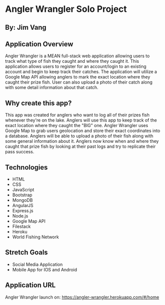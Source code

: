 Angler Wrangler Solo Project
============================

By: Jim Vang
------------

Application Overview
--------------------
Angler Wrangler is a MEAN full-stack web application allowing users to track what type of fish they caught and where they caught it. This application allows users to register for an account/login to an existing account and begin to keep track their catches. The application will utilize a Google Map API allowing anglers to mark the exact location where they caught their prize fish. User can also upload a photo of their catch along with some detail information about that catch.  

Why create this app?
--------------------
This app was created for anglers who want to log all of their prizes fish whenever they're on the lake. Anglers will use this app to keep track of the exact location where they caught the "BIG" one. Angler Wrangler uses Google Map to grab users geolocation and store their exact coordinates into a database. Anglers will be able to upload a photo of their fish along with some general information about it. Anglers now know when and where they caught that prize fish by looking at their past logs and try to replicate their pass success.     

Technologies
------------
- HTML
- CSS
- JavaScript
- Bootstrap
- MongoDB
- AngularJS
- Express.js
- Node.js
- Google Map API
- Filestack
- Heroku
- World Fishing Network

Stretch Goals
-------------
- Social Media Application
- Mobile App for IOS and Android

Application URL
---------------
Angler Wrangler launch on: https://angler-wrangler.herokuapp.com/#/home
